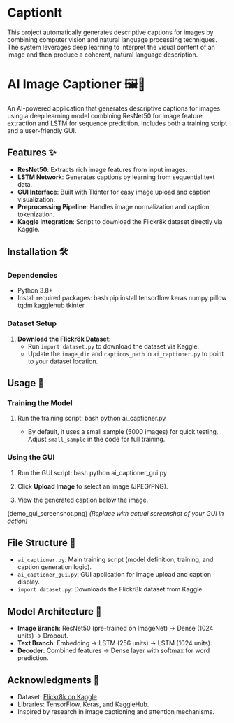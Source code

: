 # CaptionIt
This project automatically generates descriptive captions for images by combining computer vision and natural language processing techniques. The system leverages deep learning to interpret the visual content of an image and then produce a coherent, natural language description.

# AI Image Captioner 🖼️📝

An AI-powered application that generates descriptive captions for images using a deep learning model combining ResNet50 for image feature extraction and LSTM for sequence prediction. Includes both a training script and a user-friendly GUI.

## Features ✨
- **ResNet50**: Extracts rich image features from input images.
- **LSTM Network**: Generates captions by learning from sequential text data.
- **GUI Interface**: Built with Tkinter for easy image upload and caption visualization.
- **Preprocessing Pipeline**: Handles image normalization and caption tokenization.
- **Kaggle Integration**: Script to download the Flickr8k dataset directly via Kaggle.

## Installation 🛠️

### Dependencies
- Python 3.8+
- Install required packages:
  bash
  pip install tensorflow keras numpy pillow tqdm kagglehub tkinter


### Dataset Setup
1. **Download the Flickr8k Dataset**:
   - Run `import dataset.py` to download the dataset via Kaggle.
   - Update the `image_dir` and `captions_path` in `ai_captioner.py` to point to your dataset location.

## Usage 🚀

### Training the Model
1. Run the training script:
    bash
   python ai_captioner.py
    
   - By default, it uses a small sample (5000 images) for quick testing. Adjust `small_sample` in the code for full training.

### Using the GUI
1. Run the GUI script:
    bash
   python ai_captioner_gui.py
    
2. Click **Upload Image** to select an image (JPEG/PNG).
3. View the generated caption below the image.

(demo_gui_screenshot.png) *(Replace with actual screenshot of your GUI in action)*

## File Structure 📂
- `ai_captioner.py`: Main training script (model definition, training, and caption generation logic).
- `ai_captioner_gui.py`: GUI application for image upload and caption display.
- `import dataset.py`: Downloads the Flickr8k dataset from Kaggle.

## Model Architecture 🧠
- **Image Branch**: ResNet50 (pre-trained on ImageNet) → Dense (1024 units) → Dropout.
- **Text Branch**: Embedding → LSTM (256 units) → LSTM (1024 units).
- **Decoder**: Combined features → Dense layer with softmax for word prediction.


## Acknowledgments 🙏
- Dataset: [Flickr8k on Kaggle](https://www.kaggle.com/datasets/adityajn105/flickr8k)
- Libraries: TensorFlow, Keras, and KaggleHub.
- Inspired by research in image captioning and attention mechanisms.

